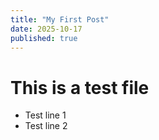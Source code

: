 ```yaml
---
title: "My First Post"
date: 2025-10-17
published: true
---
```


# This is a test file

- Test line 1
- Test line 2
